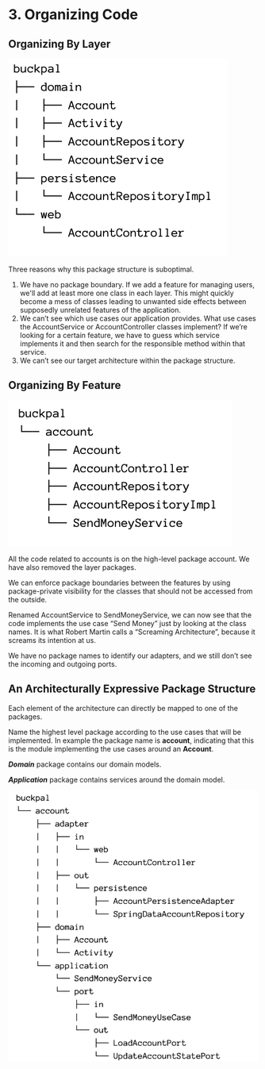 # 3. Organizing Code

## Organizing By Layer

![by layer](./images/001_by_layer.png)  

Three reasons why this package structure is suboptimal.

1. We have no package boundary. If we add a feature for managing users, we'll add at least more one class in each layer. This might quickly become a mess of classes leading to unwanted side effects between supposedly unrelated features of the application.
2. We can’t see which use cases our application provides. What use cases the AccountService or AccountController classes implement? If we’re looking for a certain feature, we have to guess which service implements it and then search for the responsible method within that service.
3. We can’t see our target architecture within the package structure.  

## Organizing By Feature

![by feature](./images/002_by_feature.png)  

All the code related to accounts is on the high-level package account. We have also removed the layer packages.  

We can enforce package boundaries between the features by using package-private visibility for the classes that should not be accessed from the outside.  

Renamed AccountService to SendMoneyService, we can now see that the code implements the use case “Send Money” just by looking at the class names. It is what Robert Martin calls a “Screaming Architecture”, because it
screams its intention at us.  

We have no package names to identify our adapters, and we still don’t see the incoming and outgoing ports.  

## An Architecturally Expressive Package Structure

Each element of the architecture can directly be mapped to one of the packages.  

Name the highest level package according to the use cases that will be implemented. In example the package name is **account**, indicating that this is the module implementing the use cases around an **Account**.  

***Domain*** package contains  our domain models.  

***Application*** package contains services around the domain model.

![by ports and adapters](./images/003_by_ports.png)  